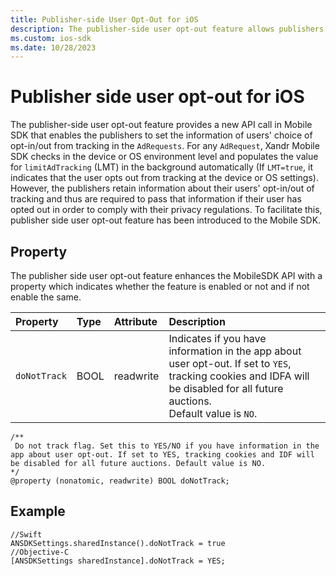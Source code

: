```yaml
---
title: Publisher-side User Opt-Out for iOS
description: The publisher-side user opt-out feature allows publishers to set users' choice of opt-in/out for iOS from tracking in ad requests.
ms.custom: ios-sdk
ms.date: 10/28/2023
---
```


# Publisher side user opt-out for iOS

The publisher-side user opt-out feature provides a new API call in Mobile SDK that enables the publishers to set the information of users' choice of opt-in/out from tracking in the `AdRequests`. For any `AdRequest`, Xandr Mobile SDK checks in the device or OS environment level and populates the value for `limitAdTracking` (LMT) in the background automatically (If `LMT=true`, it indicates that the user opts out from tracking at the device or OS settings). However, the publishers retain information about their users' opt-in/out of tracking and thus are required to pass that information if their user has opted out in order to comply with their privacy regulations. To facilitate this, publisher side user opt-out feature has been introduced to the Mobile SDK.

## Property

The publisher side user opt-out feature enhances the MobileSDK API with a property which indicates whether the feature is enabled or not and if not enable the same.

| Property | Type | Attribute | Description |
|:---|:---|:---|:---|
| `doNotTrack` | BOOL | readwrite | Indicates if you have information in the app about user opt-out. If set to `YES`, tracking cookies and IDFA will be disabled for all future auctions.<br>Default value is `NO`. |

```
/**
 Do not track flag. Set this to YES/NO if you have information in the app about user opt-out. If set to YES, tracking cookies and IDF will be disabled for all future auctions. Default value is NO.
*/
@property (nonatomic, readwrite) BOOL doNotTrack;
```

## Example

```
//Swift
ANSDKSettings.sharedInstance().doNotTrack = true
//Objective-C
[ANSDKSettings sharedInstance].doNotTrack = YES;
```
